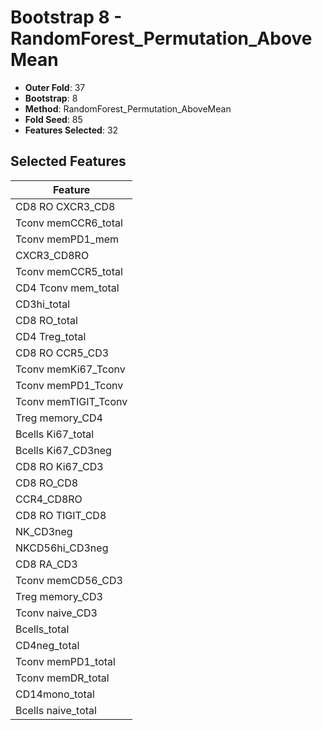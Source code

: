# Bootstrap 8 - RandomForest_Permutation_AboveMean

- **Outer Fold**: 37
- **Bootstrap**: 8
- **Method**: RandomForest_Permutation_AboveMean
- **Fold Seed**: 85
- **Features Selected**: 32

## Selected Features

| Feature |
|---------|
| CD8 RO CXCR3_CD8 |
| Tconv memCCR6_total |
| Tconv memPD1_mem |
| CXCR3_CD8RO |
| Tconv memCCR5_total |
| CD4 Tconv mem_total |
| CD3hi_total |
| CD8 RO_total |
| CD4 Treg_total |
| CD8 RO CCR5_CD3 |
| Tconv memKi67_Tconv |
| Tconv memPD1_Tconv |
| Tconv memTIGIT_Tconv |
| Treg memory_CD4 |
| Bcells Ki67_total |
| Bcells Ki67_CD3neg |
| CD8  RO Ki67_CD3 |
| CD8 RO_CD8 |
| CCR4_CD8RO |
| CD8 RO TIGIT_CD8 |
| NK_CD3neg |
| NKCD56hi_CD3neg |
| CD8 RA_CD3 |
| Tconv memCD56_CD3 |
| Treg memory_CD3 |
| Tconv naive_CD3 |
| Bcells_total |
| CD4neg_total |
| Tconv memPD1_total |
| Tconv memDR_total |
| CD14mono_total |
| Bcells naive_total |
